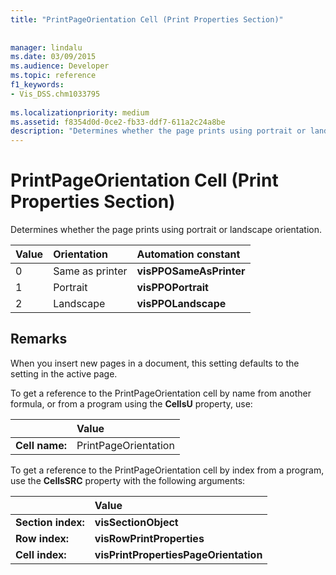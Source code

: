 ```yaml
---
title: "PrintPageOrientation Cell (Print Properties Section)"
 
 
manager: lindalu
ms.date: 03/09/2015
ms.audience: Developer
ms.topic: reference
f1_keywords:
- Vis_DSS.chm1033795
 
ms.localizationpriority: medium
ms.assetid: f8354d0d-0ce2-fb33-ddf7-611a2c24a8be
description: "Determines whether the page prints using portrait or landscape orientation."
---
```


# PrintPageOrientation Cell (Print Properties Section)

Determines whether the page prints using portrait or landscape orientation.
  
|**Value**|**Orientation**|**Automation constant**|
|:-----|:-----|:-----|
| 0  <br/> | Same as printer  <br/> |**visPPOSameAsPrinter** <br/> |
| 1  <br/> | Portrait  <br/> |**visPPOPortrait** <br/> |
|2  <br/> |Landscape  <br/> |**visPPOLandscape** <br/> |
   
## Remarks

When you insert new pages in a document, this setting defaults to the setting in the active page.
  
To get a reference to the PrintPageOrientation cell by name from another formula, or from a program using the **CellsU** property, use: 
  
||Value |
|:-----|:-----|
| **Cell name:**  <br/> | PrintPageOrientation  <br/> |
   
To get a reference to the PrintPageOrientation cell by index from a program, use the **CellsSRC** property with the following arguments: 
  
||Value |
|:-----|:-----|
| **Section index:**  <br/> |**visSectionObject** <br/> |
| **Row index:**  <br/> |**visRowPrintProperties** <br/> |
| **Cell index:**  <br/> |**visPrintPropertiesPageOrientation** <br/> |
   

